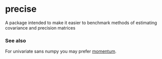 # precise

A package intended to make it easier to benchmark methods of estimating covariance and precision matrices 






### See also

For univariate sans numpy you may prefer [momentum](https://github.com/microprediction/momentum). 
